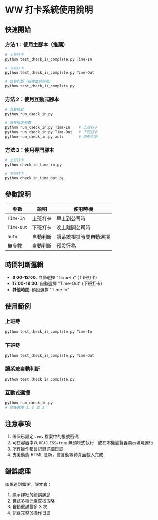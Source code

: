 # WW 打卡系統使用說明

## 快速開始

### 方法 1：使用主腳本（推薦）

```bash
# 上班打卡
python test_check_in_complete.py Time-In

# 下班打卡
python test_check_in_complete.py Time-Out

# 自動判斷（根據當前時間）
python test_check_in_complete.py
```

### 方法 2：使用互動式腳本

```bash
# 互動模式
python run_check_in.py

# 直接指定參數
python run_check_in.py Time-In    # 上班打卡
python run_check_in.py Time-Out   # 下班打卡
python run_check_in.py auto       # 自動判斷
```

### 方法 3：使用專門腳本

```bash
# 上班打卡
python check_in_time_in.py

# 下班打卡
python check_in_time_out.py
```

## 參數說明

| 參數       | 說明     | 使用時機               |
| ---------- | -------- | ---------------------- |
| `Time-In`  | 上班打卡 | 早上到公司時           |
| `Time-Out` | 下班打卡 | 晚上離開公司時         |
| `auto`     | 自動判斷 | 讓系統根據時間自動選擇 |
| 無參數     | 自動判斷 | 預設行為               |

## 時間判斷邏輯

- **8:00-12:00**: 自動選擇 "Time-In" (上班打卡)
- **17:00-19:00**: 自動選擇 "Time-Out" (下班打卡)
- **其他時間**: 預設選擇 "Time-In"

## 使用範例

### 上班時

```bash
python test_check_in_complete.py Time-In
```

### 下班時

```bash
python test_check_in_complete.py Time-Out
```

### 讓系統自動判斷

```bash
python test_check_in_complete.py
```

### 互動式選擇

```bash
python run_check_in.py
# 然後選擇 1、2 或 3
```

## 注意事項

1. 確保已設定 `.env` 檔案中的帳號密碼
2. 可在容器中以 `HEADLESS=true` 無頭模式執行，或在本機瀏覽器顯示環境運行
3. 所有操作都會記錄詳細日誌
4. 支援動態 HTML 更新，會自動等待頁面載入完成

## 錯誤處理

如果遇到錯誤，腳本會：

1. 顯示詳細的錯誤訊息
2. 嘗試多種元素查找策略
3. 自動重試最多 3 次
4. 記錄完整的操作日誌
